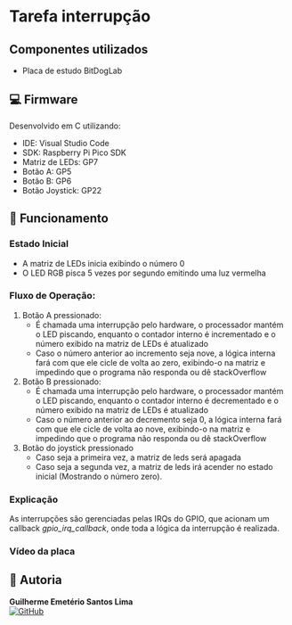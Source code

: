 # Tarefa interrupção

## Componentes utilizados
- Placa de estudo BitDogLab

## 💻 Firmware

Desenvolvido em C utilizando:

- IDE: Visual Studio Code
- SDK: Raspberry Pi Pico SDK
- Matriz de LEDs: GP7
- Botão A: GP5
- Botão B: GP6
- Botão Joystick: GP22


## 🎯 Funcionamento

### Estado Inicial

- A matriz de LEDs inicia exibindo o número 0
- O LED RGB pisca 5 vezes por segundo emitindo uma luz vermelha

### Fluxo de Operação:

1. Botão A pressionado:
    - É  chamada uma interrupção pelo hardware, o processador mantém o LED piscando, enquanto o contador interno
    é incrementado e o número exibido na matriz de LEDs é atualizado
    - Caso o número anterior ao incremento seja nove, a lógica interna fará com que ele cicle de volta ao zero,
    exibindo-o na matriz e impedindo que o programa não responda ou dê stackOverflow
2. Botão B pressionado:
    - É  chamada uma interrupção pelo hardware, o processador mantém o LED piscando, enquanto o contador interno
    é decrementado e o número exibido na matriz de LEDs é atualizado 
    - Caso o número anterior ao decremento seja 0, a lógica interna fará com que ele cicle de volta ao nove,
    exibindo-o na matriz e impedindo que o programa não responda ou dê stackOverflow
3. Botão do joystick pressionado
    - Caso seja a primeira vez, a matriz de leds será apagada
    - Caso seja a segunda vez, a matriz de leds irá acender no estado inicial (Mostrando o número zero).

### Explicação

As interrupções são gerenciadas pelas IRQs do GPIO, que acionam um callback *gpio_irq_callback*, onde toda a lógica da interrupção
é realizada.

### Vídeo da placa



## 👥 Autoria
**Guilherme Emetério Santos Lima**  
[![GitHub](https://img.shields.io/badge/GitHub-Profile-blue?style=flat&logo=github)](https://github.com/DankAlighieri)